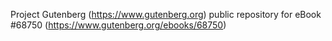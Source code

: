 Project Gutenberg (https://www.gutenberg.org) public repository for eBook #68750 (https://www.gutenberg.org/ebooks/68750)
